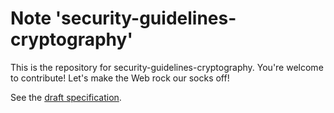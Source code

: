 
# Note 'security-guidelines-cryptography'

This is the repository for security-guidelines-cryptography. You're welcome to contribute! Let's make the Web rock our socks
off!

See the [draft specification](https://w3c.github.io/security-guidelines-cryptography).
